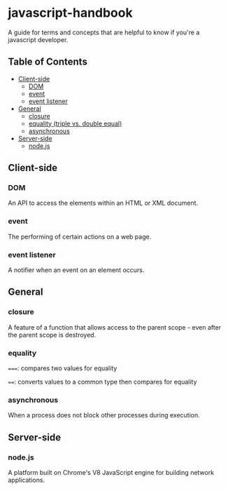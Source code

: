 # javascript-handbook

A guide for terms and concepts that are helpful to know if you're a javascript developer.

## Table of Contents
- [Client-side](#client-side)
  - [DOM](#dom)
  - [event](#event)
  - [event listener](#event-listener)
- [General](#general)
  - [closure](#closure)
  - [equality (triple vs. double equal)](#equality)
  - [asynchronous](#asynchronous)
- [Server-side](#server-side)
  - [node.js](#nodejs)

## Client-side

### DOM
An API to access the elements within an HTML or XML document.

### event
The performing of certain actions on a web page.

### event listener
A notifier when an event on an element occurs.

## General

### closure
A feature of a function that allows access to the parent scope - even after the parent scope is destroyed.

### equality
`===`: compares two values for equality

`==`: converts values to a common type then compares for equality

### asynchronous
When a process does not block other processes during execution.

## Server-side

### node.js
A platform built on Chrome's V8 JavaScript engine for building network applications.
